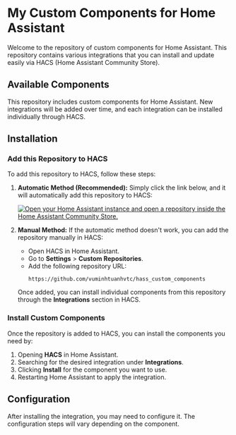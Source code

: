 # My Custom Components for Home Assistant

Welcome to the repository of custom components for Home Assistant. This repository contains various integrations that you can install and update easily via HACS (Home Assistant Community Store).

## Available Components

This repository includes custom components for Home Assistant. New integrations will be added over time, and each integration can be installed individually through HACS.

## Installation

### Add this Repository to HACS

To add this repository to HACS, follow these steps:

1. **Automatic Method (Recommended):**
   Simply click the link below, and it will automatically add this repository to HACS:

   [![Open your Home Assistant instance and open a repository inside the Home Assistant Community Store.](https://my.home-assistant.io/badges/hacs_repository.svg)](https://my.home-assistant.io/redirect/hacs_repository/?owner=vuminhtuanhvtc&repository=https%3A%2F%2Fgithub.com%2Fvuminhtuanhvtc%2Fhass_custom_components)

2. **Manual Method:**
   If the automatic method doesn't work, you can add the repository manually in HACS:

   - Open HACS in Home Assistant.
   - Go to **Settings** > **Custom Repositories**.
   - Add the following repository URL:
     ```
     https://github.com/vuminhtuanhvtc/hass_custom_components
     ```

   Once added, you can install individual components from this repository through the **Integrations** section in HACS.

### Install Custom Components

Once the repository is added to HACS, you can install the components you need by:

1. Opening **HACS** in Home Assistant.
2. Searching for the desired integration under **Integrations**.
3. Clicking **Install** for the component you want to use.
4. Restarting Home Assistant to apply the integration.

## Configuration

After installing the integration, you may need to configure it. The configuration steps will vary depending on the component.

